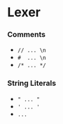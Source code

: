 # Lexer

### Comments

- `// ... \n`
- `#  ... \n`
- `/* ... */`

### String Literals

- `" ... "` 
- `' ... '`
- ``` ... ```
